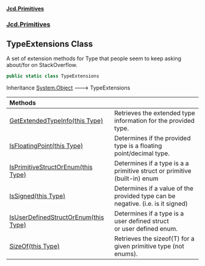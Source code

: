 #### [Jcd.Primitives](index.md 'index')
### [Jcd.Primitives](Jcd.Primitives.md 'Jcd.Primitives')

## TypeExtensions Class

A set of extension methods for Type that people seem to keep asking  
about/for on StackOverflow.

```csharp
public static class TypeExtensions
```

Inheritance [System.Object](https://docs.microsoft.com/en-us/dotnet/api/System.Object 'System.Object') &#129106; TypeExtensions

| Methods | |
| :--- | :--- |
| [GetExtendedTypeInfo(this Type)](Jcd.Primitives.TypeExtensions.GetExtendedTypeInfo(thisSystem.Type).md 'Jcd.Primitives.TypeExtensions.GetExtendedTypeInfo(this System.Type)') | Retrieves the extended type information for the provided type. |
| [IsFloatingPoint(this Type)](Jcd.Primitives.TypeExtensions.IsFloatingPoint(thisSystem.Type).md 'Jcd.Primitives.TypeExtensions.IsFloatingPoint(this System.Type)') | Determines if the provided type is a floating point/decimal type. |
| [IsPrimitiveStructOrEnum(this Type)](Jcd.Primitives.TypeExtensions.IsPrimitiveStructOrEnum(thisSystem.Type).md 'Jcd.Primitives.TypeExtensions.IsPrimitiveStructOrEnum(this System.Type)') | Determines if a type is a a primitive struct or primitive (built-in) enum |
| [IsSigned(this Type)](Jcd.Primitives.TypeExtensions.IsSigned(thisSystem.Type).md 'Jcd.Primitives.TypeExtensions.IsSigned(this System.Type)') | Determines if a value of the provided type can be negative. (i.e. is it signed) |
| [IsUserDefinedStructOrEnum(this Type)](Jcd.Primitives.TypeExtensions.IsUserDefinedStructOrEnum(thisSystem.Type).md 'Jcd.Primitives.TypeExtensions.IsUserDefinedStructOrEnum(this System.Type)') | Determines if a type is a user defined struct<br/>or user defined enum. |
| [SizeOf(this Type)](Jcd.Primitives.TypeExtensions.SizeOf(thisSystem.Type).md 'Jcd.Primitives.TypeExtensions.SizeOf(this System.Type)') | Retrieves the sizeof(T) for a given primitive type (not enums). |
